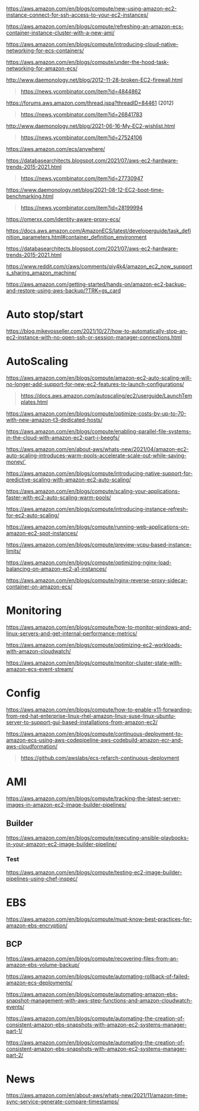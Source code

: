 https://aws.amazon.com/en/blogs/compute/new-using-amazon-ec2-instance-connect-for-ssh-access-to-your-ec2-instances/

https://aws.amazon.com/en/blogs/compute/refreshing-an-amazon-ecs-container-instance-cluster-with-a-new-ami/

https://aws.amazon.com/en/blogs/compute/introducing-cloud-native-networking-for-ecs-containers/

https://aws.amazon.com/en/blogs/compute/under-the-hood-task-networking-for-amazon-ecs/

http://www.daemonology.net/blog/2012-11-28-broken-EC2-firewall.html
> https://news.ycombinator.com/item?id=4844862

https://forums.aws.amazon.com/thread.jspa?threadID=84461 (2012)
> https://news.ycombinator.com/item?id=26841783

http://www.daemonology.net/blog/2021-06-16-My-EC2-wishlist.html
> https://news.ycombinator.com/item?id=27524106

https://aws.amazon.com/ecs/anywhere/

https://databasearchitects.blogspot.com/2021/07/aws-ec2-hardware-trends-2015-2021.html
> https://news.ycombinator.com/item?id=27730947

https://www.daemonology.net/blog/2021-08-12-EC2-boot-time-benchmarking.html
> https://news.ycombinator.com/item?id=28199994

https://omerxx.com/identity-aware-proxy-ecs/

https://docs.aws.amazon.com/AmazonECS/latest/developerguide/task_definition_parameters.html#container_definition_environment

https://databasearchitects.blogspot.com/2021/07/aws-ec2-hardware-trends-2015-2021.html

https://www.reddit.com/r/aws/comments/qiy4k4/amazon_ec2_now_supports_sharing_amazon_machine/

https://aws.amazon.com/getting-started/hands-on/amazon-ec2-backup-and-restore-using-aws-backup/?TRK=gs_card

# Auto stop/start
https://blog.mikevosseller.com/2021/10/27/how-to-automatically-stop-an-ec2-instance-with-no-open-ssh-or-session-manager-connections.html

# AutoScaling
https://aws.amazon.com/en/blogs/compute/amazon-ec2-auto-scaling-will-no-longer-add-support-for-new-ec2-features-to-launch-configurations/
> https://docs.aws.amazon.com/autoscaling/ec2/userguide/LaunchTemplates.html

https://aws.amazon.com/en/blogs/compute/optimize-costs-by-up-to-70-with-new-amazon-t3-dedicated-hosts/

https://aws.amazon.com/en/blogs/compute/enabling-parallel-file-systems-in-the-cloud-with-amazon-ec2-part-i-beegfs/

https://aws.amazon.com/en/about-aws/whats-new/2021/04/amazon-ec2-auto-scaling-introduces-warm-pools-accelerate-scale-out-while-saving-money/`

https://aws.amazon.com/en/blogs/compute/introducing-native-support-for-predictive-scaling-with-amazon-ec2-auto-scaling/

https://aws.amazon.com/en/blogs/compute/scaling-your-applications-faster-with-ec2-auto-scaling-warm-pools/

https://aws.amazon.com/en/blogs/compute/introducing-instance-refresh-for-ec2-auto-scaling/

https://aws.amazon.com/en/blogs/compute/running-web-applications-on-amazon-ec2-spot-instances/

https://aws.amazon.com/en/blogs/compute/preview-vcpu-based-instance-limits/

https://aws.amazon.com/en/blogs/compute/optimizing-nginx-load-balancing-on-amazon-ec2-a1-instances/

https://aws.amazon.com/en/blogs/compute/nginx-reverse-proxy-sidecar-container-on-amazon-ecs/

# Monitoring

https://aws.amazon.com/en/blogs/compute/how-to-monitor-windows-and-linux-servers-and-get-internal-performance-metrics/

https://aws.amazon.com/en/blogs/compute/optimizing-ec2-workloads-with-amazon-cloudwatch/

https://aws.amazon.com/en/blogs/compute/monitor-cluster-state-with-amazon-ecs-event-stream/

# Config
https://aws.amazon.com/en/blogs/compute/how-to-enable-x11-forwarding-from-red-hat-enterprise-linux-rhel-amazon-linux-suse-linux-ubuntu-server-to-support-gui-based-installations-from-amazon-ec2/

https://aws.amazon.com/en/blogs/compute/continuous-deployment-to-amazon-ecs-using-aws-codepipeline-aws-codebuild-amazon-ecr-and-aws-cloudformation/
> https://github.com/awslabs/ecs-refarch-continuous-deployment

# AMI

https://aws.amazon.com/en/blogs/compute/tracking-the-latest-server-images-in-amazon-ec2-image-builder-pipelines/

## Builder
https://aws.amazon.com/en/blogs/compute/executing-ansible-playbooks-in-your-amazon-ec2-image-builder-pipeline/

### Test
https://aws.amazon.com/en/blogs/compute/testing-ec2-image-builder-pipelines-using-chef-inspec/

# EBS
https://aws.amazon.com/en/blogs/compute/must-know-best-practices-for-amazon-ebs-encryption/

## BCP
https://aws.amazon.com/en/blogs/compute/recovering-files-from-an-amazon-ebs-volume-backup/

https://aws.amazon.com/en/blogs/compute/automating-rollback-of-failed-amazon-ecs-deployments/

https://aws.amazon.com/en/blogs/compute/automating-amazon-ebs-snapshot-management-with-aws-step-functions-and-amazon-cloudwatch-events/

https://aws.amazon.com/en/blogs/compute/automating-the-creation-of-consistent-amazon-ebs-snapshots-with-amazon-ec2-systems-manager-part-1/

https://aws.amazon.com/en/blogs/compute/automating-the-creation-of-consistent-amazon-ebs-snapshots-with-amazon-ec2-systems-manager-part-2/

# News
https://aws.amazon.com/en/about-aws/whats-new/2021/11/amazon-time-sync-service-generate-compare-timestamps/